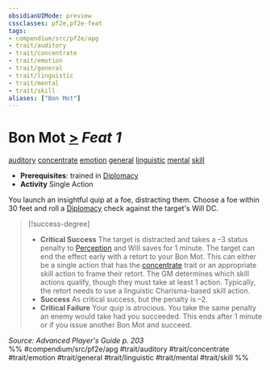 ```yaml
---
obsidianUIMode: preview
cssclasses: pf2e,pf2e-feat
tags:
- compendium/src/pf2e/apg
- trait/auditory
- trait/concentrate
- trait/emotion
- trait/general
- trait/linguistic
- trait/mental
- trait/skill
aliases: ["Bon Mot"]
---
```

# Bon Mot  [>](rules/core-rulebook/chapter-9-playing-the-game.md#Actions "Single Action") *Feat 1*  
[auditory](rules/traits/auditory.md "Auditory Effect Trait")  [concentrate](rules/traits/concentrate.md "Concentrate Action & Ability Trait")  [emotion](rules/traits/emotion.md "Emotion Effect Trait")  [general](rules/traits/general.md "General Feat Trait")  [linguistic](rules/traits/linguistic.md "Linguistic Effect Trait")  [mental](rules/traits/mental.md "Mental Effect Trait")  [skill](rules/traits/skill.md "Skill Feat Trait")  

- **Prerequisites**: trained in [Diplomacy](compendium/skills.md#Diplomacy)
- **Activity** Single Action

You launch an insightful quip at a foe, distracting them. Choose a foe within 30 feet and roll a [Diplomacy](compendium/skills.md#Diplomacy) check against the target's Will DC.

> [!success-degree] 
> - **Critical Success** The target is distracted and takes a –3 status penalty to [Perception](compendium/skills.md#Perception) and Will saves for 1 minute. The target can end the effect early with a retort to your Bon Mot. This can either be a single action that has the [concentrate](rules/traits/concentrate.md "Concentrate Action & Ability Trait") trait or an appropriate skill action to frame their retort. The GM determines which skill actions qualify, though they must take at least 1 action. Typically, the retort needs to use a linguistic Charisma-based skill action.
> - **Success** As critical success, but the penalty is –2.
> - **Critical Failure** Your quip is atrocious. You take the same penalty an enemy would take had you succeeded. This ends after 1 minute or if you issue another Bon Mot and succeed.

*Source: Advanced Player's Guide p. 203*  
%% #compendium/src/pf2e/apg #trait/auditory #trait/concentrate #trait/emotion #trait/general #trait/linguistic #trait/mental #trait/skill %%